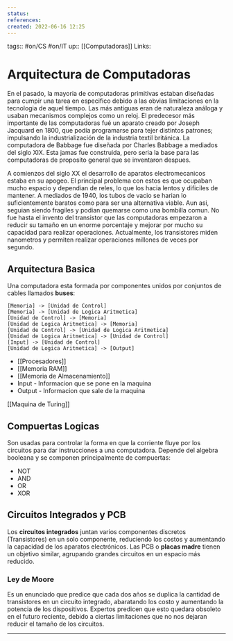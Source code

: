 ```yaml
---
status:
references:
created: 2022-06-16 12:25
---
```

tags:: #on/CS  #on/IT 
up:: [[Computadoras]]
Links: 
# Arquitectura de Computadoras
En el pasado, la mayoria de computadoras primitivas estaban diseñadas para cumpir una tarea en especifico debido a las obvias limitaciones en la tecnologia de aquel tiempo. Las más antiguas eran de naturaleza análoga y usaban mecanismos complejos como un reloj. El predecesor más importante de las computadoras fué un aparato creado por Joseph Jacquard en 1800, que podía programarse para tejer distintos patrones; impulsando la industrialización de la industria textil británica. La computadora de Babbage fue diseñada por Charles Babbage a mediados del siglo XIX. Esta jamas fue construida, pero seria la base para las computadoras de proposito general que se inventaron despues.

A comienzos del siglo XX el desarrollo de aparatos electromecanicos estaba en su apogeo. El principal problema con estos es que ocupaban mucho espacio y dependian de reles, lo que los hacia lentos y dificiles de mantener. A mediados de 1940, los tubos de vacio se harian lo suficientemente baratos como para ser una alternativa viable. Aun asi, seguian siendo fragiles y podian quemarse como una bombilla comun. No fue hasta el invento del transistor que las computadoras empezaron a reducir su tamaño en un enorme porcentaje y mejorar por mucho su capacidad para realizar operaciones. Actualmente, los transistores miden nanometros y permiten realizar operaciones millones de veces por segundo.

## Arquitectura Basica
Una computadora esta formada por componentes unidos por conjuntos de cables llamados **buses**:

```nomnoml
[Memoria] -> [Unidad de Control]
[Memoria] -> [Unidad de Logica Aritmetica]
[Unidad de Control] -> [Memoria]
[Unidad de Logica Aritmetica] -> [Memoria]
[Unidad de Control] -> [Unidad de Logica Aritmetica]
[Unidad de Logica Aritmetica] -> [Unidad de Control]
[Input] -> [Unidad de Control]
[Unidad de Logica Aritmetica] -> [Output]
```

- [[Procesadores]]
- [[Memoria RAM]] 
- [[Memoria de Almacenamiento]] 
- Input - Informacion que se pone en la maquina
- Output - Informacion que sale de la maquina 

[[Maquina de Turing]]

## Compuertas Logicas
Son usadas para controlar la forma en que la corriente fluye por los circuitos para dar instrucciones a una computadora. Depende del algebra booleana y se componen principalmente de compuertas:
- NOT
- AND
- OR
- XOR

## Circuitos Integrados y PCB
Los **circuitos integrados** juntan varios componentes discretos (Transistores) en un solo componente, reduciendo los costos y aumentando la capacidad de los aparatos electrónicos. Las PCB o **placas madre** tienen un objetivo similar, agrupando grandes circuitos en un espacio más reducido.

### Ley de Moore
Es un enunciado que predice que cada dos años se duplica la cantidad de transistores en un circuito integrado, abaratando los costo y aumentando la potencia de los dispositivos. Expertos predicen que esto quedara obsoleto en el futuro reciente, debido a ciertas limitaciones que no nos dejaran reducir el tamaño de los circuitos.
___
